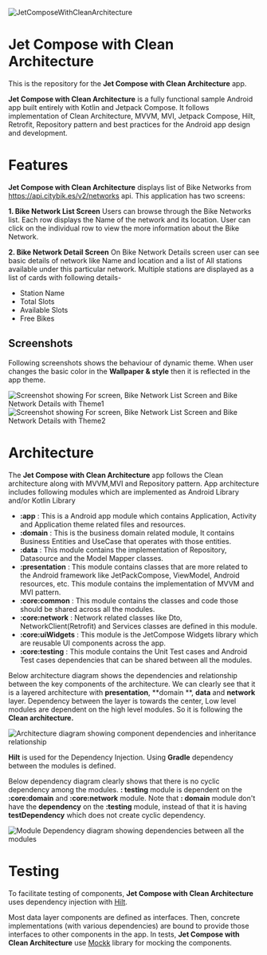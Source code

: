 ![JetComposeWithCleanArchitecture](docs/images/app_image.png "Jet Compose with Clean Architecture")

Jet Compose with Clean Architecture
===================================

This is the repository for the **Jet Compose with Clean Architecture** app.

**Jet Compose with Clean Architecture** is a fully functional sample Android app built entirely with
Kotlin and Jetpack Compose.
It follows implementation of Clean Architecture, MVVM, MVI, Jetpack Compose, Hilt, Retrofit,
Repository pattern
and best practices for the Android app design and development.

# Features

**Jet Compose with Clean Architecture** displays list of Bike Networks
from https://api.citybik.es/v2/networks api.
This application has two screens:

**1. Bike Network List Screen**
Users can browse through the Bike Networks list. Each row displays the Name of the network and its
location.
User can click on the individual row to view the more information about the Bike Network.

**2. Bike Network Detail Screen**
On Bike Network Details screen user can see basic details of network like Name and location and a
list of All
stations available under this particular network. Multiple stations are displayed as a list of cards
with following details-

- Station Name
- Total Slots
- Available Slots
- Free Bikes

## Screenshots

Following screenshots shows the behaviour of dynamic theme. When user changes the basic color in the
**Wallpaper & style** then it is reflected in the app theme.

![Screenshot showing For screen, Bike Network List Screen and Bike Network Details with Theme1](docs/images/screenshot_theme1.png "Screenshot showing For screen, Bike Network List Screen and Bike Network Details with Theme1")
![Screenshot showing For screen, Bike Network List Screen and Bike Network Details with Theme2](docs/images/screenshot_theme2.png "Screenshot showing For screen, Bike Network List Screen and Bike Network Details with Theme2")
# Architecture

The **Jet Compose with Clean Architecture** app follows the Clean architecture along with MVVM,MVI
and Repository pattern.
App architecture includes following modules which are implemented as Android Library and/or Kotlin
Library

- **:app** : This is a Android app module which contains Application, Activity and Application theme
  related files and resources.
- **:domain** : This is the business domain related module, It contains Business Entities and
  UseCase that operates with those entities.
- **:data** : This module contains the implementation of Repository, Datasource and the Model Mapper
  classes.
- **:presentation** : This module contains classes that are more related to the Android framework
  like JetPackCompose, ViewModel, Android resources, etc. This module contains the implementation of
  MVVM and MVI pattern.
- **:core:common** : This module contains the classes and code those should be shared across all the
  modules.
- **:core:network** : Network related classes like Dto, NetworkClient(Retrofit) and Services classes
  are defined in this module.
- **:core:uiWidgets** : This module is the JetCompose Widgets library which are reusable UI
  components across the app.
- **:core:testing** : This module contains the Unit Test cases and Android Test cases dependencies
  that can be shared between all the modules.

Below architecture diagram shows the dependencies and relationship between the key components of the
architecture. We can clearly see that it is a layered architecture with **presentation**, **domain
**, **data** and **network** layer.
Dependency between the layer is towards the center, Low level modules are dependent on the high
level modules. So it is following the **Clean architecture.**

![Architecture diagram showing component dependencies and inheritance relationship](docs/images/architect_diagram.png "Architecture diagram showing component dependencies and inheritance relationship")

**Hilt** is used for the Dependency Injection. Using **Gradle** dependency between the modules is
defined.

Below dependency diagram clearly shows that there is no cyclic dependency among the modules. **:
testing** module is dependent on the **:core:domain** and **:core:network** module. Note that **:
domain** module don't have the **dependency** on the **:testing** module, instead of that it is
having **testDependency** which does not create cyclic dependency.

![Module Dependency diagram showing dependencies between all the modules](docs/images/module_dependency_diagram.png "Module Dependency diagram showing dependencies between all the modules")

# Testing

To facilitate testing of components, **Jet Compose with Clean Architecture** uses dependency
injection with
[Hilt](https://developer.android.com/training/dependency-injection/hilt-android).

Most data layer components are defined as interfaces.
Then, concrete implementations (with various dependencies) are bound to provide those interfaces to
other components in the app.
In tests, **Jet Compose with Clean Architecture** use [Mockk](https://mockk.io/ANDROID.html) library
for mocking the components.